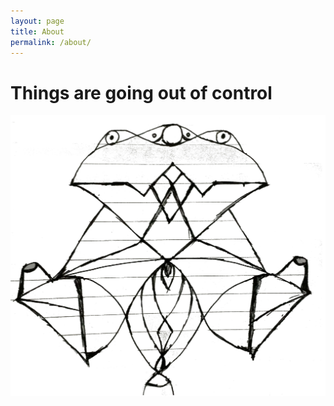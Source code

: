 ```yaml
---
layout: page
title: About
permalink: /about/
---
```


# Things are going out of control

[![](/assets/images/alien.jpg)](/assets/images/alien.jpg)
